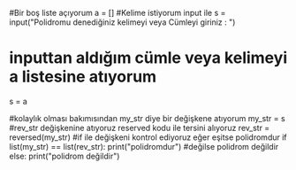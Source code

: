 #Bir boş liste açıyorum
a = []
#Kelime istiyorum input ile 
s = input("Polidromu denediğiniz kelimeyi veya Cümleyi giriniz : ")
# inputtan aldığım cümle veya kelimeyi a listesine atıyorum
s = a

#kolaylık olması bakımısından my_str diye bir değişkene atıyorum 
my_str = s
#rev_str değişkenine atıyoruz reserved kodu ile tersini alıyoruz
rev_str = reversed(my_str)
#if ile değişkeni kontrol ediyoruz eğer eşitse polidromdur
if list(my_str) == list(rev_str):
    print("polidromdur")
#değilse polidrom değildir
else:
    print("polidrom değildir")

